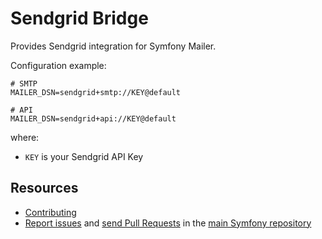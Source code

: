 Sendgrid Bridge
===============

Provides Sendgrid integration for Symfony Mailer.

Configuration example:

```env
# SMTP
MAILER_DSN=sendgrid+smtp://KEY@default

# API
MAILER_DSN=sendgrid+api://KEY@default
```

where:
 - `KEY` is your Sendgrid API Key

Resources
---------

 * [Contributing](https://symfony.com/doc/current/contributing/index.html)
 * [Report issues](https://github.com/symfony/symfony/issues) and
   [send Pull Requests](https://github.com/symfony/symfony/pulls)
   in the [main Symfony repository](https://github.com/symfony/symfony)
